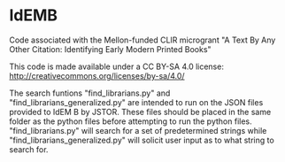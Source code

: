# IdEMB

Code associated with the Mellon-funded CLIR microgrant "A Text By Any Other Citation: Identifying Early Modern Printed Books"

This code is made available under a CC BY-SA 4.0 license: http://creativecommons.org/licenses/by-sa/4.0/

The search funtions "find_librarians.py" and "find_librarians_generalized.py" are intended to run on the JSON files provided to IdEM B by JSTOR. These files should be placed in the same folder as the python files before attempting to run the python files. "find_librarians.py" will search for a set of predetermined strings while "find_librarians_generalized.py" will solicit user input as to what string to search for.
